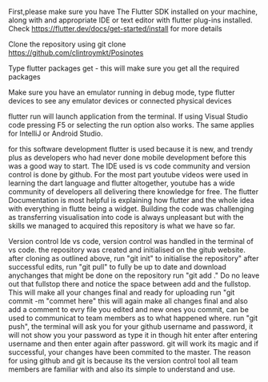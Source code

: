 First,please make sure you have The Flutter SDK installed on your machine, along with and appropriate IDE or text editor with flutter plug-ins installed. Check https://flutter.dev/docs/get-started/install for more details

Clone the repository using git clone https://github.com/clintroymkt/Posinotes

Type flutter packages get   - this will make sure you get all the required packages

Make sure you have an emulator running in debug mode, type flutter devices to see any emulator devices or connected physical devices

flutter run  will launch application from the terminal. If using Visual Studio code pressing F5 or selecting the run option also works. The same applies for IntelliJ or Android Studio.


for this software development flutter is used because it is new, and trendy plus as developers who had never done mobile development before this was a good way to start. The IDE used is vs code community and version control is done by github. For the most part youtube videos were used in learning the dart language and flutter altogether, youtube has a wide community of developers all delivering there knowledge for free. The flutter Documentation is most helpful is explaining how flutter and the whole idea with everything in flutte being a widget. Building the code was challenging as transferring visualisation into code is always unpleasant but with the skills we managed to acquired this repository is what we have so far.

Version control
Ide vs code, version control was handled in the terminal of vs code.
the repository was created and initialised on the gitub website.
after cloning as outlined above,
run "git init" to initialise the repository"
after successful edits, run "git pull"
to fully be up to date and download anychanges that might be done on the repository
run "git add ." Do no leave out that fullstop there and notice the space between add and the fullstop. This will make all your changes final and ready for uploading
run "git commit -m "commet here" this will again make all changes final and also add a comment to evry file you edited and new ones you commit, can be used to communicat to team members as to what happened where.
run "git push", the terminal will ask you for your github username and password, it will not show you your password as type it in though hit enter after entering username and then enter again after password.
git will work its magic and if successful, your changes have been commited to the master.
The reason for using github and git is because its the version control tool all team members are familiar with and also its simple to understand and use.
